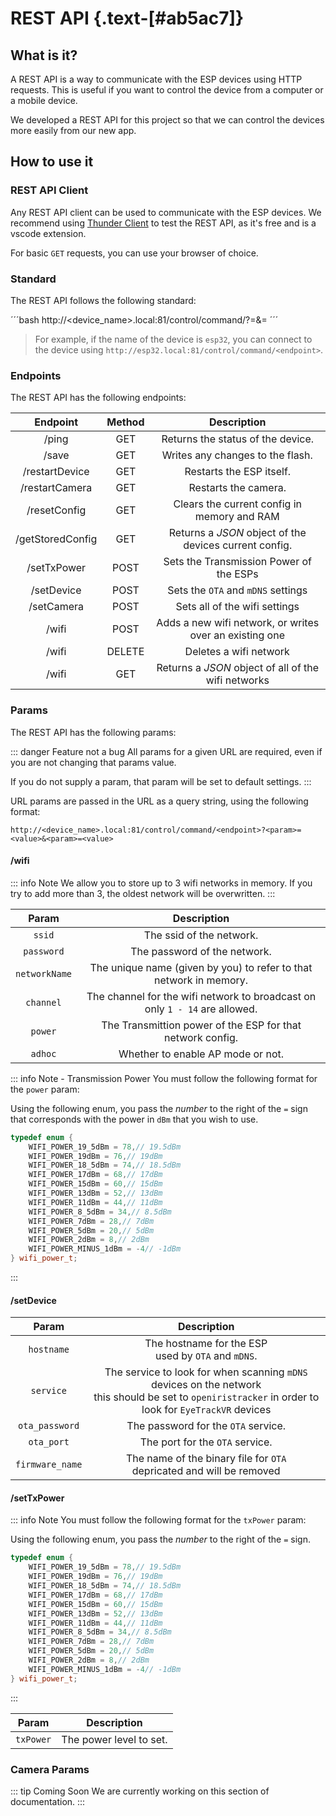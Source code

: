 # REST API {.text-[#ab5ac7]}

## What is it?

A REST API is a way to communicate with the ESP devices using HTTP requests. This is useful if you want to control the device from a computer or a mobile device.

We developed a REST API for this project so that we can control the devices more easily from our new app.

## How to use it

### REST API Client

Any REST API client can be used to communicate with the ESP devices. We recommend using [Thunder Client](https://www.thunderclient.com/) to test the REST API, as it's free and is a vscode extension.

For basic `GET` requests, you can use your browser of choice.

### Standard

The REST API follows the following standard:

´´´bash
http://<device_name>.local:81/control/command/<endpoint>?<param>=<value>&<param>=<value>
´´´

> For example, if the name of the device is `esp32`, you can connect to the device using `http://esp32.local:81/control/command/<endpoint>`.

### Endpoints

The REST API has the following endpoints:

| Endpoint | Method | Description |
| :------: | :----: | :---------: |
| /ping | GET | Returns the status of the device. |
| /save | GET | Writes any changes to the flash. |
| /restartDevice | GET | Restarts the ESP itself. |
| /restartCamera | GET | Restarts the camera. |
| /resetConfig | GET | Clears the current config in memory and RAM |
| /getStoredConfig | GET | Returns a _JSON_ object of the devices current config. |
| /setTxPower | POST | Sets the Transmission Power of the ESPs |
| /setDevice | POST | Sets the `OTA` and `mDNS` settings |
| /setCamera | POST | Sets all of the wifi settings |
| /wifi | POST | Adds a new wifi network, or writes over an existing one |
| /wifi | DELETE | Deletes a wifi network |
| /wifi | GET | Returns a _JSON_ object of all of the wifi networks |

### Params

The REST API has the following params:

::: danger Feature not a bug
All params for a given URL are required, even if you are not changing that params value.

If you do not supply a param, that param will be set to default settings.
:::

URL params are passed in the URL as a query string, using the following format:

`http://<device_name>.local:81/control/command/<endpoint>?<param>=<value>&<param>=<value>`

#### /wifi

::: info Note
We allow you to store up to 3 wifi networks in memory. If you try to add more than 3, the oldest network will be overwritten.
:::

| Param | Description |
| :---: | :---------: |
| `ssid` | The ssid of the network. |
| `password` | The password of the network. |
| `networkName` | The unique name (given by you) to refer to that network in memory. |
| `channel` | The channel for the wifi network to broadcast on <br /> only `1 - 14` are allowed. |
| `power` | The Transmittion power of the ESP for that network config. |
| `adhoc` | Whether to enable AP mode or not. |

::: info Note - Transmission Power
You must follow the following format for the `power` param:

Using the following enum, you pass the _number_ to the right of the `=` sign that corresponds with the power in `dBm` that you wish to use.

```cpp
typedef enum {
    WIFI_POWER_19_5dBm = 78,// 19.5dBm
    WIFI_POWER_19dBm = 76,// 19dBm
    WIFI_POWER_18_5dBm = 74,// 18.5dBm
    WIFI_POWER_17dBm = 68,// 17dBm
    WIFI_POWER_15dBm = 60,// 15dBm
    WIFI_POWER_13dBm = 52,// 13dBm
    WIFI_POWER_11dBm = 44,// 11dBm
    WIFI_POWER_8_5dBm = 34,// 8.5dBm
    WIFI_POWER_7dBm = 28,// 7dBm
    WIFI_POWER_5dBm = 20,// 5dBm
    WIFI_POWER_2dBm = 8,// 2dBm
    WIFI_POWER_MINUS_1dBm = -4// -1dBm
} wifi_power_t;
```

:::

#### /setDevice

| Param | Description |
| :---: | :---------: |
| `hostname` | The hostname for the ESP <br /> used by `OTA` and `mDNS`. |
| `service` | The service to look for when scanning `mDNS` devices on the network <br /> this should be set to `openiristracker` in order to look for `EyeTrackVR` devices  |
| `ota_password` | The password for the `OTA` service. |
| `ota_port` | The port for the `OTA` service. |
| `firmware_name` | The name of the binary file for `OTA` <br /> depricated and will be removed |

#### /setTxPower

::: info Note
You must follow the following format for the `txPower` param:

Using the following enum, you pass the _number_ to the right of the `=` sign.

```cpp
typedef enum {
    WIFI_POWER_19_5dBm = 78,// 19.5dBm
    WIFI_POWER_19dBm = 76,// 19dBm
    WIFI_POWER_18_5dBm = 74,// 18.5dBm
    WIFI_POWER_17dBm = 68,// 17dBm
    WIFI_POWER_15dBm = 60,// 15dBm
    WIFI_POWER_13dBm = 52,// 13dBm
    WIFI_POWER_11dBm = 44,// 11dBm
    WIFI_POWER_8_5dBm = 34,// 8.5dBm
    WIFI_POWER_7dBm = 28,// 7dBm
    WIFI_POWER_5dBm = 20,// 5dBm
    WIFI_POWER_2dBm = 8,// 2dBm
    WIFI_POWER_MINUS_1dBm = -4// -1dBm
} wifi_power_t;
```

:::

| Param | Description |
| :---: | :---------: |
| `txPower` | The power level to set. |

### Camera Params

::: tip Coming Soon
We are currently working on this section of documentation.
:::

